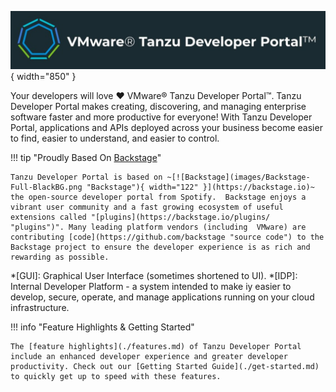 ![VMware Tanzu Developer Portal](./images/hero-banner.jpg){ width="850" }

Your developers will love :heart: VMware® Tanzu Developer Portal™. Tanzu Developer Portal makes creating, discovering, and managing enterprise software faster and more productive for everyone! With Tanzu Developer Portal, applications and APIs deployed across your business become easier to find, easier to understand, and easier to control. 

!!! tip "Proudly Based On [Backstage](https://backstage.io)"

    Tanzu Developer Portal is based on ~[![Backstage](images/Backstage-Full-BlackBG.png "Backstage"){ width="122" }](https://backstage.io)~ the open-source developer portal from Spotify.  Backstage enjoys a vibrant user community and a fast growing ecosystem of useful extensions called "[plugins](https://backstage.io/plugins/ "plugins")". Many leading platform vendors (including  VMware) are contributing [code](https://github.com/backstage "source code") to the Backstage project to ensure the developer experience is as rich and rewarding as possible.

*[GUI]: Graphical User Interface (sometimes shortened to UI).
*[IDP]: Internal Developer Platform - a system intended to make iy easier to develop, secure, operate, and manage applications running on your cloud infrastructure.

!!! info "Feature Highlights & Getting Started"
    
    The [feature highlights](./features.md) of Tanzu Developer Portal include an enhanced developer experience and greater developer productivity. Check out our [Getting Started Guide](./get-started.md) to quickly get up to speed with these features.




